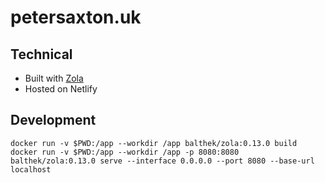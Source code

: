 # petersaxton.uk

## Technical

- Built with [Zola](https://github.com/getzola/zola)
- Hosted on Netlify

## Development

```
docker run -v $PWD:/app --workdir /app balthek/zola:0.13.0 build
docker run -v $PWD:/app --workdir /app -p 8080:8080 balthek/zola:0.13.0 serve --interface 0.0.0.0 --port 8080 --base-url localhost
```